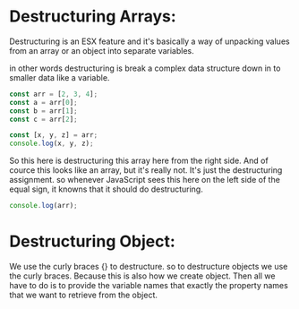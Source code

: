 # Destructuring Arrays:

Destructuring is an ESX feature and it's basically a way of unpacking values from an array or an object into separate variables.

in other words destructuring is break a complex data structure down in to smaller data like a variable.

```javascript
const arr = [2, 3, 4];
const a = arr[0];
const b = arr[1];
const c = arr[2];

const [x, y, z] = arr;
console.log(x, y, z);
```

So this here is destructuring this array here from the right side.
And of cource this looks like an array, but it's really not. It's just the destructuring assignment. so whenever JavaScript sees this here on the left side of the equal sign, it knowns that it should do destructuring.

```javascript
console.log(arr);
```

# Destructuring Object:

We use the curly braces {} to destructure.
so to destructure objects we use the curly braces. Because this is also how we create object.
Then all we have to do is to provide the variable names that exactly the property names that we want to retrieve from the object.

